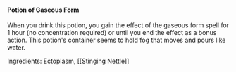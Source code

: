 #### Potion of Gaseous Form
When you drink this potion, you gain the effect of the gaseous form spell for 1 hour (no concentration required) or until you end the effect as a bonus action. This potion's container seems to hold fog that moves and pours like water.

Ingredients: Ectoplasm, [[Stinging Nettle]]